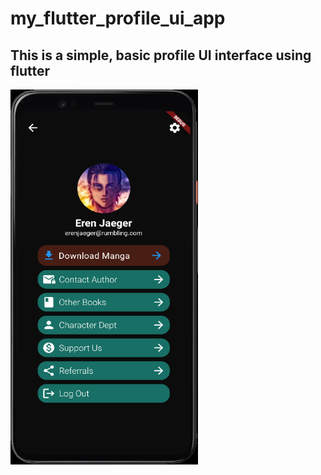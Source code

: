 # my_flutter_profile_ui_app

<h2>This is a simple, basic profile UI interface using flutter</h2>
<img src="assets/images/sample.png" alt="Profile UI sample" width="300" height="600">

